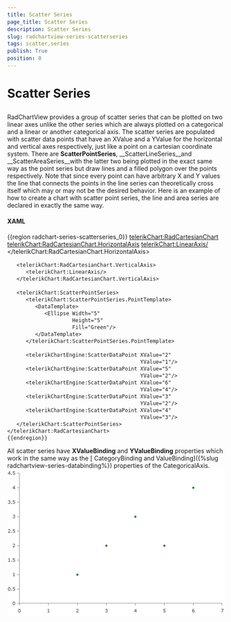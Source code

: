 ```yaml
---
title: Scatter Series
page_title: Scatter Series
description: Scatter Series
slug: radchartview-series-scatterseries
tags: scatter,series
publish: True
position: 0
---
```


# Scatter Series



## 

RadChartView provides a group of scatter series that can be plotted on two linear axes
          unlike the other series which are always plotted on a categorical and a linear or another categorical axis.
          The scatter series are populated with scatter data points that have an XValue and a YValue for the
          horizontal and vertical axes respectively, just like a point on a cartesian coordinate system.
          There are __ScatterPointSeries__, __ScatterLineSeries__and
          __ScatterAreaSeries__with the latter two being plotted in the exact same way
          as the point series but draw lines and a filled polygon over the points respectively.
          Note that since every point can have arbitrary X and Y values the line that connects
          the points in the line series can theoretically cross itself which may or may not be the desired behavior.
          Here is an example of how to create a chart with scatter point series, the line and area series are declared in exactly the same way.
        

#### __XAML__

{{region radchart-series-scatterseries_0}}
	<telerikChart:RadCartesianChart>
	   <telerikChart:RadCartesianChart.HorizontalAxis>
	      <telerikChart:LinearAxis/>
	   </telerikChart:RadCartesianChart.HorizontalAxis>
	
	   <telerikChart:RadCartesianChart.VerticalAxis>
	      <telerikChart:LinearAxis/>
	   </telerikChart:RadCartesianChart.VerticalAxis>
	
	   <telerikChart:ScatterPointSeries>
	      <telerikChart:ScatterPointSeries.PointTemplate>
	         <DataTemplate>
	            <Ellipse Width="5"
	                     Height="5"
	                     Fill="Green"/>
	         </DataTemplate>
	      </telerikChart:ScatterPointSeries.PointTemplate>
	
	      <telerikChartEngine:ScatterDataPoint XValue="2"
	                                           YValue="1"/>
	      <telerikChartEngine:ScatterDataPoint XValue="5"
	                                           YValue="2"/>
	      <telerikChartEngine:ScatterDataPoint XValue="6"
	                                           YValue="4"/>
	      <telerikChartEngine:ScatterDataPoint XValue="3"
	                                           YValue="2"/>
	      <telerikChartEngine:ScatterDataPoint XValue="4"
	                                           YValue="3"/>
	   </telerikChart:ScatterPointSeries>
	</telerikChart:RadCartesianChart>
	{{endregion}}



All scatter series have __XValueBinding__ and __YValueBinding__ 
          properties which work in the same way as the [
            CategoryBinding and ValueBinding]({%slug radchartview-series-databinding%}) properties of the CategoricalAxis.
        ![Rad Charting Kit-radchart series scatter](images/radchartview-chart_series_scatter.PNG)
